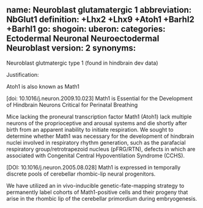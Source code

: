 name: Neuroblast glutamatergic 1
abbreviation: NbGlut1
definition: +Lhx2 +Lhx9 +Atoh1 +Barhl2 +Barhl1
go:
shogoin: 
uberon:
categories: Ectodermal Neuronal Neuroectodermal Neuroblast
version: 2
synonyms:
---

Neuroblast glutmatergic type 1 (found in hindbrain dev data)

Justification:

Atoh1 is also known as Math1

[doi:  10.1016/j.neuron.2009.10.023] Math1 is Essential for the Development of Hindbrain Neurons Critical for Perinatal Breathing

Mice lacking the proneural transcription factor Math1 (Atoh1) lack multiple neurons of the proprioceptive and arousal systems and die shortly after birth from an apparent inability to initiate respiration. We sought to determine whether Math1 was necessary for the development of hindbrain nuclei involved in respiratory rhythm generation, such as the parafacial respiratory group/retrotrapezoid nucleus (pFRG/RTN), defects in which are associated with Congenital Central Hypoventilation Syndrome (CCHS).

[DOI: 10.1016/j.neuron.2005.08.028] Math1 is expressed in temporally discrete pools of cerebellar rhombic-lip neural progenitors.

We have utilized an in vivo-inducible genetic-fate-mapping strategy to permanently label cohorts of Math1-positive cells and their progeny that arise in the rhombic lip of the cerebellar primordium during embryogenesis.